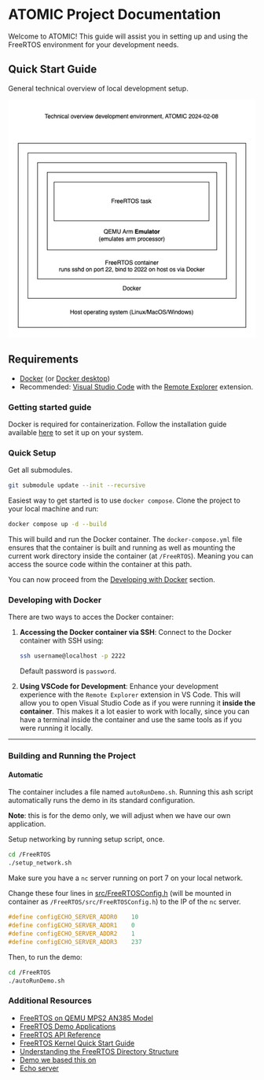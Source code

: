 # ATOMIC Project Documentation

Welcome to ATOMIC! This guide will assist you in setting up and using the FreeRTOS environment for your development needs.

## Quick Start Guide

General technical overview of local development setup.

![General Overview of Development Setup](docs/img/development-setup-technical-overview.png)

## Requirements

- [Docker](https://docs.docker.com/engine/install/) (or [Docker desktop](https://www.docker.com/products/docker-desktop/))
- Recommended: [Visual Studio Code](https://code.visualstudio.com/) with the [Remote Explorer](https://marketplace.visualstudio.com/items?itemName=ms-vscode.remote-explorer) extension.

### Getting started guide

Docker is required for containerization. Follow the installation guide available [here](https://docs.docker.com/get-docker/) to set it up on your system.

### Quick Setup

Get all submodules.

```bash
git submodule update --init --recursive
```

Easiest way to get started is to use `docker compose`. Clone the project to your local machine and run:

```bash
docker compose up -d --build
```

This will build and run the Docker container. The `docker-compose.yml` file ensures that the container is built and running as well as mounting the current work directory inside the container (at `/FreeRTOS`). Meaning you can access the source code within the container at this path.

You can now proceed from the [Developing with Docker](#developing-with-docker) section.

### Developing with Docker

There are two ways to acces the Docker container:

1. **Accessing the Docker container via SSH**:
   Connect to the Docker container with SSH using:

   ```bash
   ssh username@localhost -p 2222
   ```

   Default password is `password`.

2. **Using VSCode for Development**:
   Enhance your development experience with the `Remote Explorer` extension in VS Code. This will allow you to open Visual Studio Code as if you were running it **inside the container**. This makes it a lot easier to work with locally, since you can have a terminal inside the container and use the same tools as if you were running it locally.

---

### Building and Running the Project

#### Automatic

The container includes a file named `autoRunDemo.sh`. Running this ash script automatically runs the demo in its standard configuration.

**Note**: this is for the demo only, we will adjust when we have our own application.

Setup networking by running setup script, once.

```bash
cd /FreeRTOS
./setup_network.sh
```

Make sure you have a `nc` server running on port 7 on your local network.

Change these four lines in [src/FreeRTOSConfig.h](src/FreeRTOSConfig.h) (will be mounted in container as `/FreeRTOS/src/FreeRTOSConfig.h`) to the IP of the `nc` server.

```c
#define configECHO_SERVER_ADDR0    10
#define configECHO_SERVER_ADDR1    0
#define configECHO_SERVER_ADDR2    1
#define configECHO_SERVER_ADDR3    237
```

Then, to run the demo:

```bash
cd /FreeRTOS
./autoRunDemo.sh
```

### Additional Resources

- [FreeRTOS on QEMU MPS2 AN385 Model](https://www.freertos.org/freertos-on-qemu-mps2-an385-model.html)
- [FreeRTOS Demo Applications](https://www.freertos.org/a00102.html#comprehensive_demo)
- [FreeRTOS API Reference](https://www.freertos.org/a00106.html)
- [FreeRTOS Kernel Quick Start Guide](https://www.freertos.org/FreeRTOS-quick-start-guide.html)
- [Understanding the FreeRTOS Directory Structure](https://www.freertos.org/a00017.html)
- [Demo we based this on](https://github.com/FreeRTOS/FreeRTOS/tree/main/FreeRTOS-Plus/Demo/FreeRTOS_Plus_TCP_Echo_Qemu_mps2)
- [Echo server](https://github.com/FreeRTOS/FreeRTOS-Libraries-Integration-Tests/tree/main/tools/echo_server)
